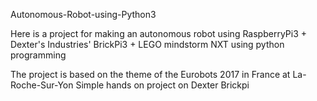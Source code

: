 Autonomous-Robot-using-Python3

Here is a project for making an autonomous robot using RaspberryPi3 + Dexter's Industries' BrickPi3 + LEGO mindstorm NXT using python programming

The project is based on the theme of the Eurobots 2017 in France at La-Roche-Sur-Yon
Simple hands on project on Dexter Brickpi

